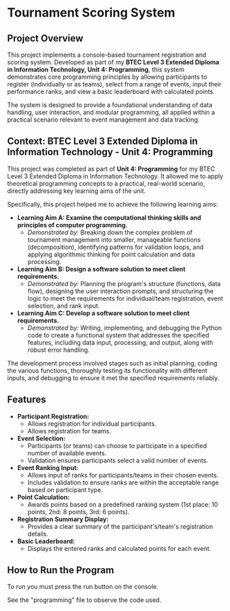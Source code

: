 # Tournament Scoring System

## Project Overview

This project implements a console-based tournament registration and scoring system. Developed as part of my **BTEC Level 3 Extended Diploma in Information Technology, Unit 4: Programming**, this system demonstrates core programming principles by allowing participants to register (individually or as teams), select from a range of events, input their performance ranks, and view a basic leaderboard with calculated points.

The system is designed to provide a foundational understanding of data handling, user interaction, and modular programming, all applied within a practical scenario relevant to event management and data tracking.

## Context: BTEC Level 3 Extended Diploma in Information Technology - Unit 4: Programming

This project was completed as part of **Unit 4: Programming** for my BTEC Level 3 Extended Diploma in Information Technology. It allowed me to apply theoretical programming concepts to a practical, real-world scenario, directly addressing key learning aims of the unit.

Specifically, this project helped me to achieve the following learning aims:

* **Learning Aim A: Examine the computational thinking skills and principles of computer programming.**
    * *Demonstrated by:* Breaking down the complex problem of tournament management into smaller, manageable functions (decomposition), identifying patterns for validation loops, and applying algorithmic thinking for point calculation and data processing.
* **Learning Aim B: Design a software solution to meet client requirements.**
    * *Demonstrated by:* Planning the program's structure (functions, data flow), designing the user interaction prompts, and structuring the logic to meet the requirements for individual/team registration, event selection, and rank input.
* **Learning Aim C: Develop a software solution to meet client requirements.**
    * *Demonstrated by:* Writing, implementing, and debugging the Python code to create a functional system that addresses the specified features, including data input, processing, and output, along with robust error handling.

The development process involved stages such as initial planning, coding the various functions, thoroughly testing its functionality with different inputs, and debugging to ensure it met the specified requirements reliably.

## Features

* **Participant Registration:**
    * Allows registration for individual participants.
    * Allows registration for teams.
* **Event Selection:**
    * Participants (or teams) can choose to participate in a specified number of available events.
    * Validation ensures participants select a valid number of events.
* **Event Ranking Input:**
    * Allows input of ranks for participants/teams in their chosen events.
    * Includes validation to ensure ranks are within the acceptable range based on participant type.
* **Point Calculation:**
    * Awards points based on a predefined ranking system (1st place: 10 points, 2nd: 8 points, 3rd: 6 points).
* **Registration Summary Display:**
    * Provides a clear summary of the participant's/team's registration details.
* **Basic Leaderboard:**
    * Displays the entered ranks and calculated points for each event.

## How to Run the Program

To run you must press the run button on the console.

See the "programming" file to observe the code used.
